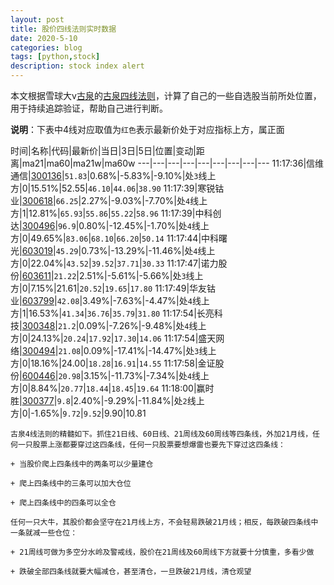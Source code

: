 ```yaml
---
layout: post
title: 股价四线法则实时数据
date: 2020-5-10
categories: blog
tags: [python,stock]
description: stock index alert
---
```



本文根据雪球大v[古泉](https://xueqiu.com/u/7148646888)的[古泉四线法则](https://xueqiu.com/7148646888/130498192)，计算了自己的一些自选股当前所处位置，用于持续追踪验证，帮助自己进行判断。

**说明**：下表中4线对应取值为`红色`表示最新价处于对应指标上方，属正面

时间|名称|代码|最新价|当日|3日|5日|位置|变动|距离|ma21|ma60|ma21w|ma60w
---|---|---|---|---|---|---|---|---
11:17:36|信维通信|[300136](https://xueqiu.com/S/SZ300136)|`51.83`|0.68%|-5.83%|-9.10%|处`3`线上方|0|15.51%|52.55|`46.10`|`44.06`|`38.90`
11:17:39|寒锐钴业|[300618](https://xueqiu.com/S/SZ300618)|`66.25`|2.27%|-9.03%|-7.70%|处`4`线上方|1|12.81%|`65.93`|`55.86`|`55.22`|`58.96`
11:17:39|中科创达|[300496](https://xueqiu.com/S/SZ300496)|`96.9`|0.80%|-12.45%|-1.70%|处`4`线上方|0|49.65%|`83.06`|`68.10`|`66.20`|`50.14`
11:17:44|中科曙光|[603019](https://xueqiu.com/S/SH603019)|`45.29`|0.73%|-13.29%|-11.46%|处`4`线上方|0|22.04%|`43.52`|`39.52`|`37.71`|`30.33`
11:17:47|诺力股份|[603611](https://xueqiu.com/S/SH603611)|`21.22`|2.51%|-5.61%|-5.66%|处`3`线上方|0|7.15%|21.61|`20.52`|`19.65`|`17.80`
11:17:49|华友钴业|[603799](https://xueqiu.com/S/SH603799)|`42.08`|3.49%|-7.63%|-4.47%|处`4`线上方|1|16.53%|`41.34`|`36.76`|`35.79`|`31.80`
11:17:54|长亮科技|[300348](https://xueqiu.com/S/SZ300348)|`21.2`|0.09%|-7.26%|-9.48%|处`4`线上方|0|24.13%|`20.24`|`17.92`|`17.30`|`14.06`
11:17:54|盛天网络|[300494](https://xueqiu.com/S/SZ300494)|`21.08`|0.09%|-17.41%|-14.47%|处`3`线上方|0|18.16%|24.00|`18.28`|`16.91`|`14.55`
11:17:58|金证股份|[600446](https://xueqiu.com/S/SH600446)|`20.98`|3.15%|-11.73%|-7.34%|处`4`线上方|0|8.84%|`20.77`|`18.44`|`18.45`|`19.64`
11:18:00|赢时胜|[300377](https://xueqiu.com/S/SZ300377)|`9.8`|2.40%|-9.29%|-11.84%|处`2`线上方|0|-1.65%|`9.72`|`9.52`|9.90|10.81

```
古泉4线法则的精髓如下。抓住21日线、60日线、21周线及60周线等四条线，外加21月线，任何一只股票上涨都要穿过这四条线，任何一只股票要想爆雷也要先下穿过这四条线：

+ 当股价爬上四条线中的两条可以少量建仓

+ 爬上四条线中的三条可以加大仓位

+ 爬上四条线中的四条可以全仓

任何一只大牛，其股价都会坚守在21月线上方，不会轻易跌破21月线；相反，每跌破四条线中一条就减一些仓位：

+ 21周线可做为多空分水岭及警戒线，股价在21周线及60周线下方就要十分慎重，多看少做

+ 跌破全部四条线就要大幅减仓，甚至清仓，一旦跌破21月线，清仓观望
```